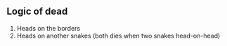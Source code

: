 ## Logic of dead
1. Heads on the borders
2. Heads on another snakes (both dies when two snakes head-on-head)
